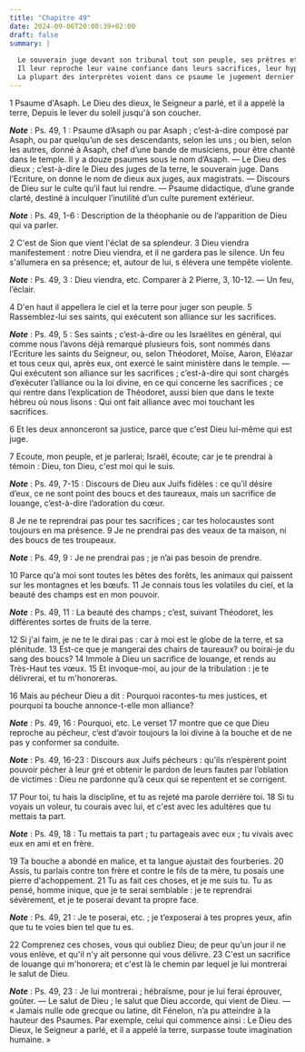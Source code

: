 ```yaml
---
title: "Chapitre 49"
date: 2024-09-06T20:00:39+02:00
draft: false
summary: |
  
  Le souverain juge devant son tribunal tout son peuple, ses prêtres et ses juges.
  Il leur reproche leur vaine confiance dans leurs sacrifices, leur hypocrisie, leur injustice, leur liaison avec les méchants ; il les menace de sa colère et de ses plus terribles châtiments.
  La plupart des interprètes voient dans ce psaume le jugement dernier ou général, le second avènement du Fils de Dieu, qui est en effet, assez bien marqué aux versets 1 à 4, et au 22e .
---
```



1 Psaume d'Asaph. Le Dieu des dieux, le Seigneur a parlé, et il a appelé la terre, Depuis le lever du soleil jusqu'à son coucher.

***Note*** :  Ps. 49, 1 : Psaume d’Asaph ou par Asaph ; c’est-à-dire composé par Asaph, ou par quelqu’un de ses descendants, selon les uns ; ou bien, selon les autres, donné à Asaph, chef d’une bande de musiciens, pour être chanté dans le temple. Il y a douze psaumes sous le nom d’Asaph. ― Le Dieu des dieux ; c’est-à-dire le Dieu des juges de la terre, le souverain juge. Dans l’Ecriture, on donne le nom de dieux aux juges, aux magistrats. ― Discours de Dieu sur le culte qu’il faut lui rendre. ― Psaume didactique, d’une grande clarté, destiné à inculquer l’inutilité d’un culte purement extérieur.

***Note*** :  Ps. 49, 1-6 : Description de la théophanie ou de l’apparition de Dieu qui va parler.


2 C'est de Sion que vient l'éclat de sa splendeur. 3 Dieu viendra manifestement : notre Dieu viendra, et il ne gardera pas le silence. Un feu s'allumera en sa présence; et, autour de lui, s élèvera une tempête violente.

***Note*** :  Ps. 49, 3 : Dieu viendra, etc. Comparer à 2 Pierre, 3, 10-12. ― Un feu, l’éclair.

4 D'en haut il appellera le ciel et la terre pour juger son peuple. 5 Rassemblez-lui ses saints, qui exécutent son alliance sur les sacrifices.

***Note*** :  Ps. 49, 5 : Ses saints ; c’est-à-dire ou les Israélites en général, qui comme nous l’avons déjà remarqué plusieurs fois, sont nommés dans l’Ecriture les saints du Seigneur, ou, selon Théodoret, Moïse, Aaron, Eléazar et tous ceux qui, après eux, ont exercé le saint ministère dans le temple. ― Qui exécutent son alliance sur les sacrifices ; c’est-à-dire qui sont chargés d’exécuter l’alliance ou la loi divine, en ce qui concerne les sacrifices ; ce qui rentre dans l’explication de Théodoret, aussi bien que dans le texte hébreu où nous lisons : Qui ont fait alliance avec moi touchant les sacrifices.

6 Et les deux annonceront sa justice, parce que c'est Dieu lui-même qui est juge.


7 Ecoute, mon peuple, et je parlerai; Israël, écoute; car je te prendrai à témoin : Dieu, ton Dieu, c'est moi qui le suis.

***Note*** :  Ps. 49, 7-15 : Discours de Dieu aux Juifs fidèles : ce qu’il désire d’eux, ce ne sont point des boucs et des taureaux, mais un sacrifice de louange, c’est-à-dire l’adoration du cœur.

8 Je ne te reprendrai pas pour tes sacrifices ; car tes holocaustes sont toujours en ma présence. 9 Je ne prendrai pas des veaux de ta maison, ni des boucs de tes troupeaux.

***Note*** :  Ps. 49, 9 : Je ne prendrai pas ; je n’ai pas besoin de prendre.

10 Parce qu'à moi sont toutes les bêtes des forêts, les animaux qui paissent sur les montagnes et les bœufs. 11 Je connais tous les volatiles du ciel, et la beauté des champs est en mon pouvoir.

***Note*** :  Ps. 49, 11 : La beauté des champs ; c’est, suivant Théodoret, les différentes sortes de fruits de la terre.

12 Si j'ai faim, je ne te le dirai pas : car à moi est le globe de la terre, et sa plénitude. 13 Est-ce que je mangerai des chairs de taureaux? ou boirai-je du sang des boucs? 14 Immole à Dieu un sacrifice de louange, et rends au Très-Haut tes vœux. 15 Et invoque-moi, au jour de la tribulation : je te délivrerai, et tu m'honoreras.


16 Mais au pécheur Dieu a dit : Pourquoi racontes-tu mes justices, et pourquoi ta bouche annonce-t-elle mon alliance?

***Note*** :  Ps. 49, 16 : Pourquoi, etc. Le verset 17 montre que ce que Dieu reproche au pécheur, c’est d’avoir toujours la loi divine à la bouche et de ne pas y conformer sa conduite.

***Note*** :  Ps. 49, 16-23 : Discours aux Juifs pécheurs : qu’ils n’espèrent point pouvoir pécher à leur gré et obtenir le pardon de leurs fautes par l’oblation de victimes : Dieu ne pardonne qu’à ceux qui se repentent et se corrigent.

17 Pour toi, tu hais la discipline, et tu as rejeté ma parole derrière toi. 18 Si tu voyais un voleur, tu courais avec lui, et c'est avec les adultères que tu mettais ta part.

***Note*** :  Ps. 49, 18 : Tu mettais ta part ; tu partageais avec eux ; tu vivais avec eux en ami et en frère.

19 Ta bouche a abondé en malice, et ta langue ajustait des fourberies. 20 Assis, tu parlais contre ton frère et contre le fils de ta mère, tu posais une pierre d'achoppement. 21 Tu as fait ces choses, et je me suis tu. Tu as pensé, homme inique, que je te serai semblable : je te reprendrai sévèrement, et je te poserai devant ta propre face.

***Note*** :  Ps. 49, 21 : Je te poserai, etc. ; je t’exposerai à tes propres yeux, afin que tu te voies bien tel que tu es.


22 Comprenez ces choses, vous qui oubliez Dieu; de peur qu'un jour il ne vous enlève, et qu'il n'y ait personne qui vous délivre. 23 C'est un sacrifice de louange qui m'honorera; et c'est là le chemin par lequel je lui montrerai le salut de Dieu.

***Note*** :  Ps. 49, 23 : Je lui montrerai ; hébraïsme, pour je lui ferai éprouver, goûter. ― Le salut de Dieu ; le salut que Dieu accorde, qui vient de Dieu. ― « Jamais nulle ode grecque ou latine, dit Fénelon, n’a pu atteindre à la hauteur des Psaumes. Par exemple, celui qui commence ainsi : Le Dieu des Dieux, le Seigneur a parlé, et il a appelé la terre, surpasse toute imagination humaine. »

